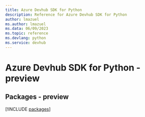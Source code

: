 ```yaml
---
title: Azure Devhub SDK for Python
description: Reference for Azure Devhub SDK for Python
author: lmazuel
ms.author: lmazuel
ms.data: 06/09/2023
ms.topic: reference
ms.devlang: python
ms.service: devhub
---
```

# Azure Devhub SDK for Python - preview
## Packages - preview
[!INCLUDE [packages](devhub-index.md)]